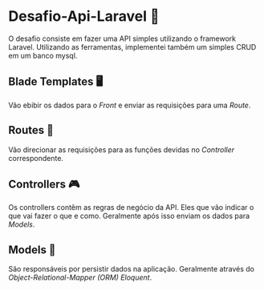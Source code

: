# Desafio-Api-Laravel 📝

O desafio consiste em fazer uma API simples utilizando o framework Laravel. Utilizando as ferramentas, implementei também um simples CRUD em um banco mysql.

## Blade Templates 🖥
Vão ebibir os dados para o _Front_ e enviar as requisições para uma _Route_.

## Routes 🔀
Vão	direcionar as requisições para as funções devidas no _Controller_ correspondente.

## Controllers 🎮
Os controllers contêm as regras de negócio da API. Eles que vão indicar o que vai fazer o que e como. Geralmente após isso enviam os dados para _Models_.

## Models 🎲
São responsáveis por persistir dados na aplicação. Geralmente através do _Object-Relational-Mapper (ORM) Eloquent_.
